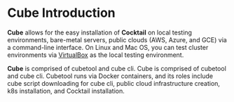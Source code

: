 # Cube Introduction

**Cube** allows for the easy installation of **Cocktail** on local testing environments, bare-metal servers, public clouds (AWS, Azure, and GCE) via a command-line interface. On Linux and Mac OS, you can test cluster environments via [VirtualBox](https://www.virtualbox.org/) as the local testing environment.

**Cube** is comprised of cubetool and cube cli. Cube is comprised of cubetool and cube cli. Cubetool runs via Docker containers, and its roles include cube script downloading for cube cli, public cloud infrastructure creation, k8s installation, and Cocktail installation.